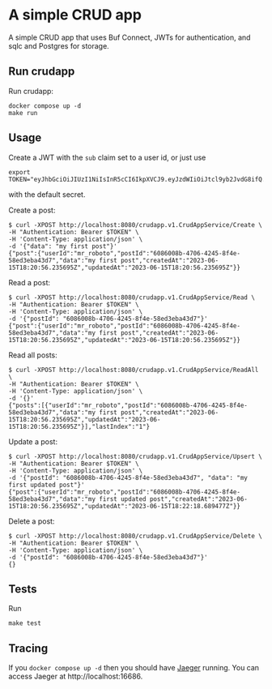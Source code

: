 # A simple CRUD app

A simple CRUD app that uses Buf Connect, JWTs for authentication, and sqlc and Postgres
for storage.

## Run crudapp

Run crudapp:

```
docker compose up -d
make run
```

## Usage

Create a JWT with the `sub` claim set to a user id, or just use

```
export TOKEN="eyJhbGciOiJIUzI1NiIsInR5cCI6IkpXVCJ9.eyJzdWIiOiJtcl9yb2JvdG8ifQ.oUD_0r5Q1H_akjeJFWYAxbcr2fckBEb7M25wVJw432Y"
```

with the default secret.

Create a post:

```
$ curl -XPOST http://localhost:8080/crudapp.v1.CrudAppService/Create \
-H "Authentication: Bearer $TOKEN" \
-H 'Content-Type: application/json' \
-d '{"data": "my first post"}'
{"post":{"userId":"mr_roboto","postId":"6086008b-4706-4245-8f4e-58ed3eba43d7","data":"my first post","createdAt":"2023-06-15T18:20:56.235695Z","updatedAt":"2023-06-15T18:20:56.235695Z"}}
```

Read a post:

```
$ curl -XPOST http://localhost:8080/crudapp.v1.CrudAppService/Read \
-H "Authentication: Bearer $TOKEN" \
-H 'Content-Type: application/json' \
-d '{"postId": "6086008b-4706-4245-8f4e-58ed3eba43d7"}'
{"post":{"userId":"mr_roboto","postId":"6086008b-4706-4245-8f4e-58ed3eba43d7","data":"my first post","createdAt":"2023-06-15T18:20:56.235695Z","updatedAt":"2023-06-15T18:20:56.235695Z"}}
```

Read all posts:

```
$ curl -XPOST http://localhost:8080/crudapp.v1.CrudAppService/ReadAll \
-H "Authentication: Bearer $TOKEN" \
-H 'Content-Type: application/json' \
-d '{}'
{"posts":[{"userId":"mr_roboto","postId":"6086008b-4706-4245-8f4e-58ed3eba43d7","data":"my first post","createdAt":"2023-06-15T18:20:56.235695Z","updatedAt":"2023-06-15T18:20:56.235695Z"}],"lastIndex":"1"}
```

Update a post:

```
$ curl -XPOST http://localhost:8080/crudapp.v1.CrudAppService/Upsert \
-H "Authentication: Bearer $TOKEN" \
-H 'Content-Type: application/json' \
-d '{"postId": "6086008b-4706-4245-8f4e-58ed3eba43d7", "data": "my first updated post"}'
{"post":{"userId":"mr_roboto","postId":"6086008b-4706-4245-8f4e-58ed3eba43d7","data":"my first updated post","createdAt":"2023-06-15T18:20:56.235695Z","updatedAt":"2023-06-15T18:22:18.689477Z"}}
```

Delete a post:

```
$ curl -XPOST http://localhost:8080/crudapp.v1.CrudAppService/Delete \
-H "Authentication: Bearer $TOKEN" \
-H 'Content-Type: application/json' \
-d '{"postId": "6086008b-4706-4245-8f4e-58ed3eba43d7"}'
{}
```

## Tests

Run

```
make test
```

## Tracing

If you `docker compose up -d` then you should have
[Jaeger](https://www.jaegertracing.io/) running. You can access Jaeger at
http://localhost:16686.
